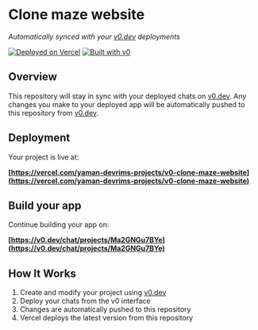 # Clone maze website

*Automatically synced with your [v0.dev](https://v0.dev) deployments*

[![Deployed on Vercel](https://img.shields.io/badge/Deployed%20on-Vercel-black?style=for-the-badge&logo=vercel)](https://vercel.com/yaman-devrims-projects/v0-clone-maze-website)
[![Built with v0](https://img.shields.io/badge/Built%20with-v0.dev-black?style=for-the-badge)](https://v0.dev/chat/projects/Ma2GNGu7BYe)

## Overview

This repository will stay in sync with your deployed chats on [v0.dev](https://v0.dev).
Any changes you make to your deployed app will be automatically pushed to this repository from [v0.dev](https://v0.dev).

## Deployment

Your project is live at:

**[https://vercel.com/yaman-devrims-projects/v0-clone-maze-website](https://vercel.com/yaman-devrims-projects/v0-clone-maze-website)**

## Build your app

Continue building your app on:

**[https://v0.dev/chat/projects/Ma2GNGu7BYe](https://v0.dev/chat/projects/Ma2GNGu7BYe)**

## How It Works

1. Create and modify your project using [v0.dev](https://v0.dev)
2. Deploy your chats from the v0 interface
3. Changes are automatically pushed to this repository
4. Vercel deploys the latest version from this repository